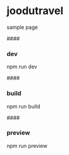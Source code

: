 # joodutravel
sample page

####<h3>dev</h3>
npm run dev

####<h3>build</h3>
npm run build

####<h3>preview</h3>
npm run preview
